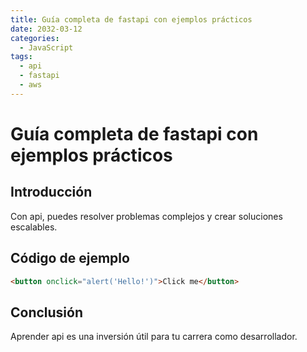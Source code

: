 ```yaml
---
title: Guía completa de fastapi con ejemplos prácticos
date: 2032-03-12
categories:
  - JavaScript
tags:
  - api
  - fastapi
  - aws
---
```


# Guía completa de fastapi con ejemplos prácticos

## Introducción

Con api, puedes resolver problemas complejos y crear soluciones escalables.

## Código de ejemplo

```html
<button onclick="alert('Hello!')">Click me</button>
```

## Conclusión

Aprender api es una inversión útil para tu carrera como desarrollador.